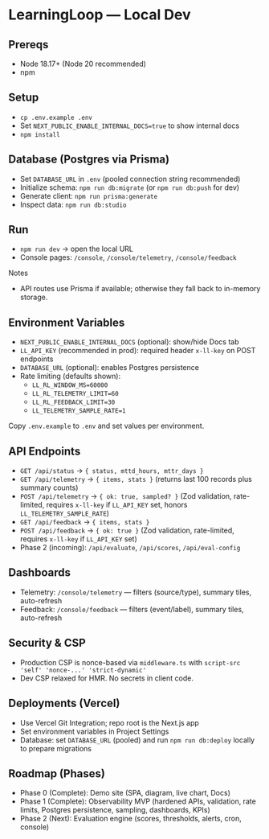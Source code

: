 # LearningLoop — Local Dev

## Prereqs
- Node 18.17+ (Node 20 recommended)
- npm

## Setup
- `cp .env.example .env`
- Set `NEXT_PUBLIC_ENABLE_INTERNAL_DOCS=true` to show internal docs
- `npm install`

## Database (Postgres via Prisma)
- Set `DATABASE_URL` in `.env` (pooled connection string recommended)
- Initialize schema: `npm run db:migrate` (or `npm run db:push` for dev)
- Generate client: `npm run prisma:generate`
- Inspect data: `npm run db:studio`

## Run
- `npm run dev` → open the local URL
- Console pages: `/console`, `/console/telemetry`, `/console/feedback`

Notes
- API routes use Prisma if available; otherwise they fall back to in-memory storage.

## Environment Variables
- `NEXT_PUBLIC_ENABLE_INTERNAL_DOCS` (optional): show/hide Docs tab
- `LL_API_KEY` (recommended in prod): required header `x-ll-key` on POST endpoints
- `DATABASE_URL` (optional): enables Postgres persistence
- Rate limiting (defaults shown):
  - `LL_RL_WINDOW_MS=60000`
  - `LL_RL_TELEMETRY_LIMIT=60`
  - `LL_RL_FEEDBACK_LIMIT=30`
  - `LL_TELEMETRY_SAMPLE_RATE=1`

Copy `.env.example` to `.env` and set values per environment.

## API Endpoints
- `GET /api/status` → `{ status, mttd_hours, mttr_days }`
- `GET /api/telemetry` → `{ items, stats }` (returns last 100 records plus summary counts)
- `POST /api/telemetry` → `{ ok: true, sampled? }` (Zod validation, rate-limited, requires `x-ll-key` if `LL_API_KEY` set, honors `LL_TELEMETRY_SAMPLE_RATE`)
- `GET /api/feedback` → `{ items, stats }`
- `POST /api/feedback` → `{ ok: true }` (Zod validation, rate-limited, requires `x-ll-key` if `LL_API_KEY` set)
- Phase 2 (incoming): `/api/evaluate`, `/api/scores`, `/api/eval-config`

## Dashboards
- Telemetry: `/console/telemetry` — filters (source/type), summary tiles, auto-refresh
- Feedback: `/console/feedback` — filters (event/label), summary tiles, auto-refresh

## Security & CSP
- Production CSP is nonce-based via `middleware.ts` with `script-src 'self' 'nonce-...' 'strict-dynamic'`
- Dev CSP relaxed for HMR. No secrets in client code.

## Deployments (Vercel)
- Use Vercel Git Integration; repo root is the Next.js app
- Set environment variables in Project Settings
- Database: set `DATABASE_URL` (pooled) and run `npm run db:deploy` locally to prepare migrations

## Roadmap (Phases)
- Phase 0 (Complete): Demo site (SPA, diagram, live chart, Docs)
- Phase 1 (Complete): Observability MVP (hardened APIs, validation, rate limits, Postgres persistence, sampling, dashboards, KPIs)
- Phase 2 (Next): Evaluation engine (scores, thresholds, alerts, cron, console)
